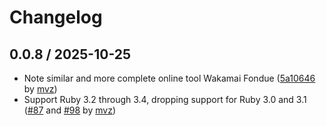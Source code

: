 # Changelog

## 0.0.8 / 2025-10-25

* Note similar and more complete online tool Wakamai Fondue ([5a10646] by [mvz])
* Support Ruby 3.2 through 3.4, dropping support for Ruby 3.0 and 3.1
  ([#87] and [#98] by [mvz])

[mvz]: https://github.com/mvz
[#87]: https://github.com/mvz/phew-font-viewer/pull/87
[#98]: https://github.com/mvz/phew-font-viewer/pull/98
[5a10646]: https://github.com/mvz/phew-font-viewer/commit/5a10646c35240488bdb01e839ba308b437cb91ca
